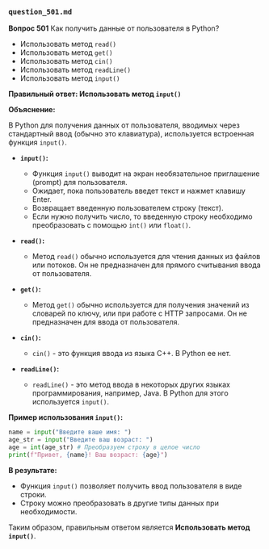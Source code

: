 ### `question_501.md`

**Вопрос 501** Как получить данные от пользователя в Python?

- Использовать метод `read()`
- Использовать метод `get()`
- Использовать метод `cin()`
- Использовать метод `readLine()`
- Использовать метод `input()`

**Правильный ответ: Использовать метод `input()`**

**Объяснение:**

В Python для получения данных от пользователя, вводимых через стандартный ввод (обычно это клавиатура), используется встроенная функция `input()`.

*   **`input()`:**
    *   Функция `input()` выводит на экран необязательное приглашение (prompt) для пользователя.
    *   Ожидает, пока пользователь введет текст и нажмет клавишу Enter.
    *   Возвращает введенную пользователем строку (текст).
    *   Если нужно получить число, то введенную строку необходимо преобразовать с помощью `int()` или `float()`.

*   **`read()`:**
    *   Метод `read()` обычно используется для чтения данных из файлов или потоков. Он не предназначен для прямого считывания ввода от пользователя.

*   **`get()`:**
    *   Метод `get()` обычно используется для получения значений из словарей по ключу, или при работе с HTTP запросами. Он не предназначен для ввода от пользователя.

*   **`cin()`:**
    *   `cin()` - это функция ввода из языка C++. В Python ее нет.

*   **`readLine()`:**
    *   `readLine()` - это метод ввода в некоторых других языках программирования, например, Java. В Python для этого используется `input()`.

**Пример использования `input()`:**

```python
name = input("Введите ваше имя: ")
age_str = input("Введите ваш возраст: ")
age = int(age_str) # Преобразуем строку в целое число
print(f"Привет, {name}! Ваш возраст: {age}")
```

**В результате:**
*   Функция `input()` позволяет получить ввод пользователя в виде строки.
*   Строку можно преобразовать в другие типы данных при необходимости.

Таким образом, правильным ответом является **Использовать метод `input()`**.
